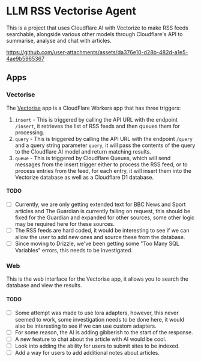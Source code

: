 # LLM RSS Vectorise Agent

This is a project that uses Cloudflare AI with Vectorize to make RSS feeds searchable, alongside various other models through Cloudflare's API to summarise, analyse and chat with articles.

https://github.com/user-attachments/assets/da376e10-d28b-482d-a1e5-4ae9b5965367

## Apps

### Vectorise

The [Vectorise](/apps/vectorize/README.md) app is a CloudFlare Workers app that has three triggers:

1. `insert` - This is triggered by calling the API URL with the endpoint `/insert`, it retrieves the list of RSS feeds and then queues them for processing.
2. `query` - This is triggered by calling the API URL with the endpoint `/query` and a query string parameter `query`, it will pass the contents of the query to the Cloudflare AI model and return matching results.
3. `queue` - This is triggered by Cloudflare Queues, which will send messages from the insert trigger either to process the RSS feed, or to process entries from the feed, for each entry, it will insert them into the Vectorize database as well as a Cloudflare D1 database.

#### TODO

- [ ] Currently, we are only getting extended text for BBC News and Sport articles and The Guardian is currently failing on request, this should be fixed for the Guardian and expanded for other sources, some other logic may be required here for these sources.
- [ ] The RSS feeds are hard coded, it would be interesting to see if we can allow the user to add new ones and source these from the database.
- [ ] Since moving to Drizzle, we've been getting some "Too Many SQL Variables" errors, this needs to be investigated.

### Web

This is the web interface for the Vectorise app, it allows you to search the database and view the results.

#### TODO

- [ ] Some attempt was made to use lora adapters, however, this never seemed to work, some investigation needs to be done here, it would also be interesting to see if we can use custom adapters.
- [ ] For some reason, the AI is adding gibberish to the start of the response.
- [ ] A new feature to chat about the article with AI would be cool.
- [ ] Look into adding the ability for users to submit sites to be indexed.
- [ ] Add a way for users to add additional notes about articles.